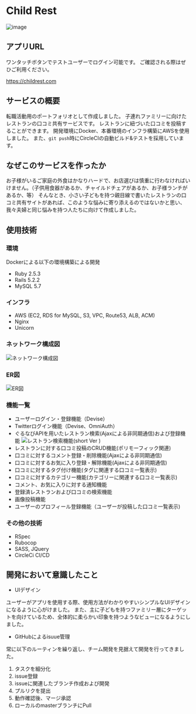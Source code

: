 # Child Rest

![image](https://user-images.githubusercontent.com/56621211/85946004-73511b80-b97c-11ea-8a2c-ab2d35ffd6ba.png)

## アプリURL

ワンタッチボタンでテストユーザーでログイン可能です。
ご確認される際はぜひご利用ください。

https://childrest.com

## サービスの概要
転職活動用のポートフォリオとして作成しました。
子連れファミリーに向けたレストランの口コミ共有サービスです。
レストランに紐づいた口コミを投稿することができます。
開発環境にDocker、本番環境のインフラ構築にAWSを使用しました。
また、```git push```時にCircleCIの自動ビルド&テストを採用しています。

## なぜこのサービスを作ったか
お子様がいるご家庭の外食はかなりハードで、お店選びは慎重に行わなければいけません。（子供用食器があるか、チャイルドチェアがあるか、お子様ランチがあるか、等）
そんなとき、小さい子どもを持つ親目線で書いたレストランの口コミ共有サイトがあれば、このような悩みに寄り添えるのではないかと思い、我々夫婦と同じ悩みを持つ人たちに向けて作成しました。

## 使用技術

### 環境
Dockerによる以下の環境構築による開発
- Ruby 2.5.3
- Rails 5.2.2
- MySQL 5.7

### インフラ
- AWS (EC2, RDS for MySQL, S3, VPC, Route53, ALB, ACM)
- Nginx
- Unicorn

### ネットワーク構成図
![ネットワーク構成図](https://user-images.githubusercontent.com/56621211/85896344-43e2c780-b833-11ea-8c46-ce28bc1158e2.png)

### ER図
![ER図](https://user-images.githubusercontent.com/56621211/85896325-3c232300-b833-11ea-9ad5-e2e9f96a3288.png)

### 機能一覧
- ユーザーログイン・登録機能（Devise）
- Twitterログイン機能（Devise、OmniAuth）
- ぐるなびAPIを用いたレストラン検索(Ajaxによる非同期通信)および登録機能
![レストラン検索機能(short Ver )](https://user-images.githubusercontent.com/56621211/85923406-aab0c100-b8c5-11ea-9140-1e4ff18f03d5.gif)
- レストランに対する口コミ投稿のCRUD機能(ポリモーフィック関連)
- 口コミに対するコメント登録・削除機能(Ajaxによる非同期通信)
- 口コミに対するお気に入り登録・解除機能(Ajaxによる非同期通信)
- 口コミに対するタグ付け機能(タグに関連する口コミ一覧表示)
- 口コミに対するカテゴリー機能(カテゴリーに関連する口コミ一覧表示)
- コメント、お気に入りに対する通知機能
- 登録済レストランおよび口コミの検索機能
- 画像投稿機能
- ユーザーのプロフィール登録機能（ユーザーが投稿した口コミ一覧表示)

### その他の技術
- RSpec
- Rubocop
- SASS, JQuery
- CircleCi CI/CD

## 開発において意識したこと

- UIデザイン

ユーザーがアプリを使用する際、使用方法がわかりやすいシンプルなUIデザインになるように心がけました。
また、主に子どもを持つファミリー層にターゲットを向けているため、全体的に柔らかい印象を持つようなビューになるようにしました。

- GitHubによるisuue管理

常に以下のルーティンを繰り返し、チーム開発を見据えて開発を行ってきました。
1. タスクを細分化
2. issue登録
3. issueに関連したブランチ作成および開発
4. プルリクを提出
5. 動作確認後、マージ承認
6. ローカルのmasterブランチにPull
